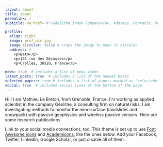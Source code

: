 ```yaml
---
layout: about
title: about
permalink: /
subtitle: <a href='#'>Géolithe Innov Company</a>. Address. Contacts. Moto. Etc.

profile:
  align: right
  image: prof_pic.jpg
  image_circular: false # crops the image to make it circular
  address: >
    <p>Bat4</p>
    <p>181 rue des Bécasses</p>
    <p>Crolles, 38920, France</p>

news: true  # includes a list of news items
latest_posts: true  # includes a list of the newest posts
selected_papers: true # includes a list of papers marked as "selected={true}"
social: true  # includes social icons at the bottom of the page
---
```


Hi ! I am Mathieu Le Breton, from Grenoble, France. I'm working as applied scientist in the company Géolithe, a consulting firm on natural risks.  I am investigating methods to monitor the near-surface (landslides and snowpack) with passive geophysics and wireless passive sensors. Here are some research publications.

Link to your social media connections, too. This theme is set up to use [Font Awesome icons](http://fortawesome.github.io/Font-Awesome/) and [Academicons](https://jpswalsh.github.io/academicons/), like the ones below. Add your Facebook, Twitter, LinkedIn, Google Scholar, or just disable all of them.
